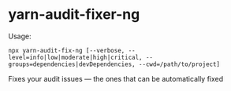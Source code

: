 # yarn-audit-fixer-ng

Usage:
```shell
npx yarn-audit-fix-ng [--verbose, --level=info|low|moderate|high|critical, --groups=dependencies|devDependencies, --cwd=/path/to/project]
```

Fixes your audit issues — the ones that can be automatically fixed
